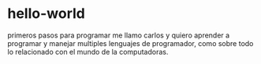 # hello-world
primeros pasos para programar
me llamo carlos y quiero aprender a programar y manejar multiples lenguajes de programador, como sobre todo lo relacionado con el mundo de la computadoras.
